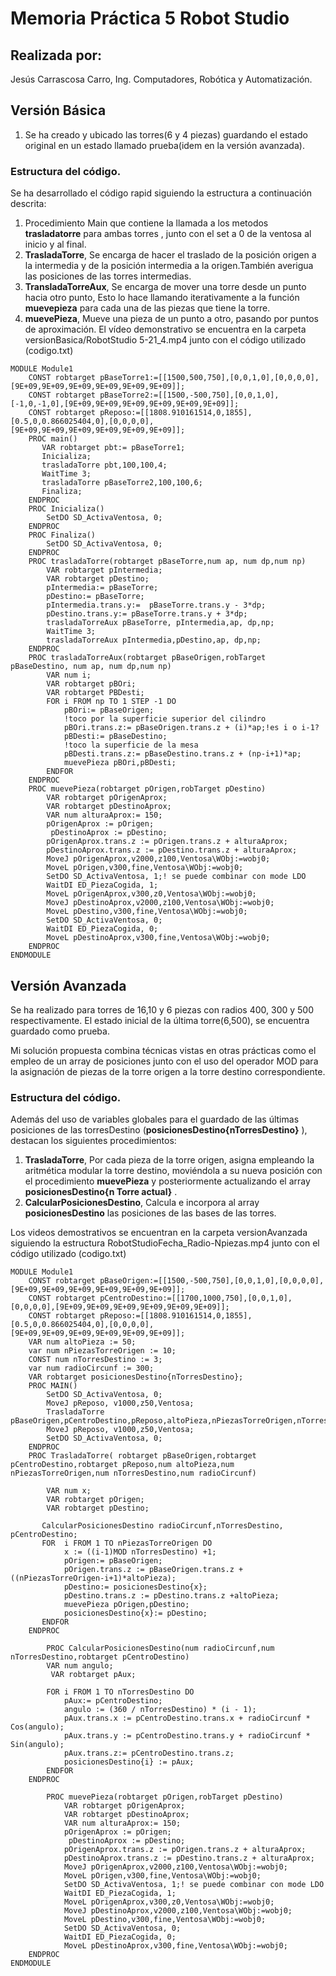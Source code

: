 # Memoria Práctica 5 Robot Studio
## Realizada por:
Jesús Carrascosa Carro, Ing. Computadores, Robótica y Automatización.
## Versión Básica
1. Se ha creado y ubicado las torres(6 y 4 piezas) guardando el estado original en un estado llamado prueba(idem en la versión avanzada).
### Estructura del código.
Se ha desarrollado el código rapid siguiendo la estructura a continuación descrita: 
   1. Procedimiento Main que contiene la llamada a los metodos **trasladatorre** para ambas torres , junto con el set a 0 de la ventosa al inicio y al final.
   2. **TrasladaTorre**,  Se encarga de hacer el traslado de la posición origen a la intermedia y de la posición intermedia a la origen.También averigua las posiciones de las torres intermedias.
   3. **TransladaTorreAux**, Se encarga de mover una torre desde un punto hacia otro punto, Esto lo hace llamando iterativamente a la función **muevepieza** para cada una de las piezas que tiene la torre.
   4. **muevePieza**, Mueve una pieza de un punto a otro, pasando por puntos de aproximación.
El vídeo demonstrativo se encuentra en la carpeta versionBasica/RobotStudio 5-21_4.mp4 junto con el código utilizado (codigo.txt)
```rapid
MODULE Module1
    CONST robtarget pBaseTorre1:=[[1500,500,750],[0,0,1,0],[0,0,0,0],[9E+09,9E+09,9E+09,9E+09,9E+09,9E+09]];
    CONST robtarget pBaseTorre2:=[[1500,-500,750],[0,0,1,0],[-1,0,-1,0],[9E+09,9E+09,9E+09,9E+09,9E+09,9E+09]];
    CONST robtarget pReposo:=[[1808.910161514,0,1855],[0.5,0,0.866025404,0],[0,0,0,0],[9E+09,9E+09,9E+09,9E+09,9E+09,9E+09]];
    PROC main()
       VAR robtarget pbt:= pBaseTorre1;
       Inicializa;
       trasladaTorre pbt,100,100,4;
       WaitTime 3;
       trasladaTorre pBaseTorre2,100,100,6;
       Finaliza;
    ENDPROC
    PROC Inicializa()
        SetDO SD_ActivaVentosa, 0;
    ENDPROC
    PROC Finaliza()
        SetDO SD_ActivaVentosa, 0;
    ENDPROC
    PROC trasladaTorre(robtarget pBaseTorre,num ap, num dp,num np)
        VAR robtarget pIntermedia;
        VAR robtarget pDestino;
        pIntermedia:= pBaseTorre;
        pDestino:= pBaseTorre;
        pIntermedia.trans.y:=  pBaseTorre.trans.y - 3*dp;
        pDestino.trans.y:= pBaseTorre.trans.y + 3*dp;
        trasladaTorreAux pBaseTorre, pIntermedia,ap, dp,np; 
        WaitTime 3;
        trasladaTorreAux pIntermedia,pDestino,ap, dp,np; 
    ENDPROC
    PROC trasladaTorreAux(robtarget pBaseOrigen,robTarget pBaseDestino, num ap, num dp,num np)
        VAR num i;
        VAR robtarget pBOri;
        VAR robtarget PBDesti; 
        FOR i FROM np TO 1 STEP -1 DO
            pBOri:= pBaseOrigen;
            !toco por la superficie superior del cilindro
            pBOri.trans.z:= pBaseOrigen.trans.z + (i)*ap;!es i o i-1? 
            pBDesti:= pBaseDestino;
            !toco la superficie de la mesa
            pBDesti.trans.z:= pBaseDestino.trans.z + (np-i+1)*ap;
            muevePieza pBOri,pBDesti;
        ENDFOR
    ENDPROC
    PROC muevePieza(robtarget pOrigen,robTarget pDestino)
        VAR robtarget pOrigenAprox;
        VAR robtarget pDestinoAprox;
        VAR num alturaAprox:= 150; 
        pOrigenAprox := pOrigen;
         pDestinoAprox := pDestino;
        pOrigenAprox.trans.z := pOrigen.trans.z + alturaAprox;
        pDestinoAprox.trans.z := pDestino.trans.z + alturaAprox;
        MoveJ pOrigenAprox,v2000,z100,Ventosa\WObj:=wobj0;
        MoveL pOrigen,v300,fine,Ventosa\WObj:=wobj0;
        SetDO SD_ActivaVentosa, 1;! se puede combinar con mode LDO
        WaitDI ED_PiezaCogida, 1;
        MoveL pOrigenAprox,v300,z0,Ventosa\WObj:=wobj0;
        MoveJ pDestinoAprox,v2000,z100,Ventosa\WObj:=wobj0;
        MoveL pDestino,v300,fine,Ventosa\WObj:=wobj0;
        SetDO SD_ActivaVentosa, 0;
        WaitDI ED_PiezaCogida, 0;
        MoveL pDestinoAprox,v300,fine,Ventosa\WObj:=wobj0;
    ENDPROC        
ENDMODULE
```


## Versión Avanzada 
Se ha realizado para torres de 16,10 y 6 piezas con radios 400, 300 y 500 respectivamente. El estado inicial de la última torre(6,500), se encuentra guardado como prueba.

Mi solución propuesta combina técnicas vistas en otras prácticas como el empleo de un array de posiciones junto con el uso del operador MOD para la asignación de piezas de la torre origen a la torre destino correspondiente.

### Estructura del código.
Además del uso de variables globales para el guardado de las últimas posiciones de las torresDestino (**posicionesDestino{nTorresDestino}** ), destacan los siguientes procedimientos: 
1. **TrasladaTorre**, Por cada pieza de la torre origen, asigna empleando la aritmética modular la torre destino, moviéndola a su  nueva posición  con el procedimiento **muevePieza** y posteriormente actualizando el array **posicionesDestino{n Torre actual}** .
2.  **CalcularPosicionesDestino**, Calcula e incorpora al array **posicionesDestino** las posiciones de las bases de las torres.

Los videos demostrativos se encuentran en la carpeta versionAvanzada siguiendo la estructura RobotStudioFecha_Radio-Npiezas.mp4 junto con el código utilizado (codigo.txt)
```rapid
MODULE Module1
    CONST robtarget pBaseOrigen:=[[1500,-500,750],[0,0,1,0],[0,0,0,0],[9E+09,9E+09,9E+09,9E+09,9E+09,9E+09]];
    CONST robtarget pCentroDestino:=[[1700,1000,750],[0,0,1,0],[0,0,0,0],[9E+09,9E+09,9E+09,9E+09,9E+09,9E+09]];
    CONST robtarget pReposo:=[[1808.910161514,0,1855],[0.5,0,0.866025404,0],[0,0,0,0],[9E+09,9E+09,9E+09,9E+09,9E+09,9E+09]];
    VAR num altoPieza := 50;         
    var num nPiezasTorreOrigen := 10;   
    CONST num nTorresDestino := 3;        
    var num radioCircunf := 300;
    VAR robtarget posicionesDestino{nTorresDestino};
    PROC MAIN()
        SetDO SD_ActivaVentosa, 0;
        MoveJ pReposo, v1000,z50,Ventosa;
        TrasladaTorre pBaseOrigen,pCentroDestino,pReposo,altoPieza,nPiezasTorreOrigen,nTorresDestino,radioCircunf;
        MoveJ pReposo, v1000,z50,Ventosa;
        SetDO SD_ActivaVentosa, 0;
    ENDPROC
    PROC TrasladaTorre( robtarget pBaseOrigen,robtarget pCentroDestino,robtarget pReposo,num altoPieza,num nPiezasTorreOrigen,num nTorresDestino,num radioCircunf)

        VAR num x;
        VAR robtarget pOrigen;
        VAR robtarget pDestino;
       
       CalcularPosicionesDestino radioCircunf,nTorresDestino, pCentroDestino;
       FOR  i FROM 1 TO nPiezasTorreOrigen DO 
            x := ((i-1)MOD nTorresDestino) +1; 
            pOrigen:= pBaseOrigen;
            pOrigen.trans.z := pBaseOrigen.trans.z +((nPiezasTorreOrigen-i+1)*altoPieza);
            pDestino:= posicionesDestino{x};
            pDestino.trans.z := pDestino.trans.z +altoPieza;
            muevePieza pOrigen,pDestino;
            posicionesDestino{x}:= pDestino;
       ENDFOR
    ENDPROC
    
        PROC CalcularPosicionesDestino(num radioCircunf,num nTorresDestino,robtarget pCentroDestino)
        VAR num angulo;
         VAR robtarget pAux;
        
        FOR i FROM 1 TO nTorresDestino DO
            pAux:= pCentroDestino;
            angulo := (360 / nTorresDestino) * (i - 1);
            pAux.trans.x := pCentroDestino.trans.x + radioCircunf * Cos(angulo);
            pAux.trans.y := pCentroDestino.trans.y + radioCircunf * Sin(angulo);
            pAux.trans.z:= pCentroDestino.trans.z;
            posicionesDestino{i} := pAux;
        ENDFOR
    ENDPROC
    
        PROC muevePieza(robtarget pOrigen,robTarget pDestino)
            VAR robtarget pOrigenAprox;
            VAR robtarget pDestinoAprox;
            VAR num alturaAprox:= 150; 
            pOrigenAprox := pOrigen;
             pDestinoAprox := pDestino;
            pOrigenAprox.trans.z := pOrigen.trans.z + alturaAprox;
            pDestinoAprox.trans.z := pDestino.trans.z + alturaAprox;
            MoveJ pOrigenAprox,v2000,z100,Ventosa\WObj:=wobj0;
            MoveL pOrigen,v300,fine,Ventosa\WObj:=wobj0;
            SetDO SD_ActivaVentosa, 1;! se puede combinar con mode LDO
            WaitDI ED_PiezaCogida, 1;
            MoveL pOrigenAprox,v300,z0,Ventosa\WObj:=wobj0;
            MoveJ pDestinoAprox,v2000,z100,Ventosa\WObj:=wobj0;
            MoveL pDestino,v300,fine,Ventosa\WObj:=wobj0;
            SetDO SD_ActivaVentosa, 0;
            WaitDI ED_PiezaCogida, 0;
            MoveL pDestinoAprox,v300,fine,Ventosa\WObj:=wobj0;
    ENDPROC
ENDMODULE
```



